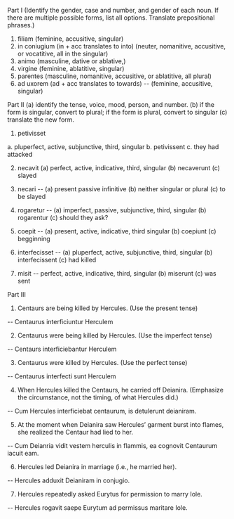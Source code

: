 Part I (Identify the gender, case and number, and gender of each noun. If there are multiple possible forms, list all options. Translate prepositional phrases.)

1. filiam (feminine, accusitive, singular)
2. in coniugium (in + acc translates to into) (neuter, nomanitive, accusitive, or vocatitive, all in the singular)
3. animo (masculine, dative or ablative,) 
4. virgine (feminine, ablatitive, singular)
5. parentes (masculine, nomanitive, accusitive, or ablatitive, all plural)
6. ad uxorem (ad + acc translates to towards) -- (feminine, accusitive, singular)

Part II 
  (a) identify the tense, voice, mood, person, and number.
  (b) if the form is singular, convert to plural; if the form is plural, convert to singular 
  (c) translate the new form.

1. petivisset 
 
 a. pluperfect, active, subjunctive, third, singular 
  b. petivissent
  c. they had attacked
  
2. necavit 
(a) perfect, active, indicative, third, singular 
(b) necaverunt 
(c) slayed

3. necari -- (a) present passive infinitive (b) neither singular or plural (c) to be slayed
4. rogaretur -- (a) imperfect, passive, subjunctive, third, singular (b) rogarentur (c) should they ask?
5. coepit -- (a) present, active, indicative, third singular (b) coepiunt (c) begginning 
6. interfecisset -- (a) pluperfect, active, subjunctive, third, singular (b) interfecissent (c) had killed
7. misit -- perfect, active, indicative, third, singular (b) miserunt (c) was sent

Part III

1. Centaurs are being killed by Hercules. (Use the present tense)

-- Centaurus interficiuntur Herculem

2. Centaurus were being killed by Hercules. (Use the imperfect tense)

-- Centaurs interficiebantur Herculem

3. Centaurus were killed by Hercules. (Use the perfect tense)

-- Centaurus interfecti sunt Herculem

4. When Hercules killed the Centaurs, he carried off Deianira. (Emphasize the circumstance, not the timing, of what Hercules did.)

-- Cum Hercules interficiebat centaurum, is detulerunt deianiram.

5. At the moment when Deianira saw Hercules’ garment burst into flames, she realized the Centaur had lied to her.

-- Cum Deianria vidit vestem herculis in flammis, ea cognovit Centaurum iacuit eam.

6. Hercules led Deianira in marriage (i.e., he married her).

-- Hercules adduxit Deianiram in conjugio.

7. Hercules repeatedly asked Eurytus for permission to marry Iole.

-- Hercules rogavit saepe Eurytum ad permissus maritare Iole.
